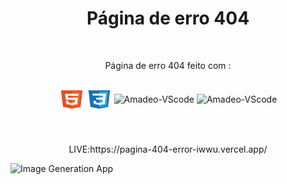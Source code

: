 <h1 align="center">Página de erro 404</h1>


</br>
<p align="center">Página de erro 404 feito com :</p>

</br>
 <div style="display: inline_block" align="center">
     <img align="center" alt="Amadeo-HTML" height="30" width="40" src="https://raw.githubusercontent.com/devicons/devicon/master/icons/html5/html5-original.svg">
     <img align="center" alt="Amadeo-CSS" height="30" width="40" src="https://raw.githubusercontent.com/devicons/devicon/master/icons/css3/css3-original.svg">
     <img align="center" alt="Amadeo-VScode" height="30" widith="40" src="https://github.com/Amadeo-Frontend/devicon/blob/master/icons/nodejs/nodejs-original.svg">
     <img align="center" alt="Amadeo-VScode" height="30" widith="40" src="https://github.com/Amadeo-Frontend/devicon/blob/master/icons/sass/sass-original.svg">
  </div>
  </br>

#
<p align="center">LIVE:https://pagina-404-error-iwwu.vercel.app/</p>


![Image Generation App](https://github.com/Amadeo-Frontend/images_sites/blob/main/img/erro.png)
